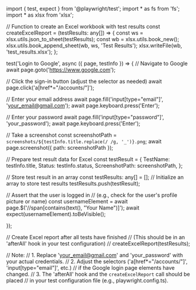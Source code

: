 import { test, expect } from '@playwright/test';
import * as fs from 'fs';
import * as xlsx from 'xlsx';

// Function to create an Excel workbook with test results
const createExcelReport = (testResults: any[]) => {
  const ws = xlsx.utils.json_to_sheet(testResults);
  const wb = xlsx.utils.book_new();
  xlsx.utils.book_append_sheet(wb, ws, 'Test Results');
  xlsx.writeFile(wb, 'test_results.xlsx');
};

test('Login to Google', async ({ page, testInfo }) => {
  // Navigate to Google
  await page.goto('https://www.google.com');

  // Click the sign-in button (adjust the selector as needed)
  await page.click('a[href*="/accounts/"]'); 

  // Enter your email address
  await page.fill('input[type="email"]', 'your_email@gmail.com');
  await page.keyboard.press('Enter');

  // Enter your password
  await page.fill('input[type="password"]', 'your_password');
  await page.keyboard.press('Enter');

  // Take a screenshot
  const screenshotPath = `screenshots/${testInfo.title.replace(/ /g, '_')}.png`;
  await page.screenshot({ path: screenshotPath });

  // Prepare test result data for Excel
  const testResult = {
    TestName: testInfo.title,
    Status: testInfo.status,
    ScreenshotPath: screenshotPath,
  };

  // Store test result in an array
  const testResults: any[] = []; // Initialize an array to store test results
  testResults.push(testResult);

  // Assert that the user is logged in 
  // (e.g., check for the user's profile picture or name)
  const usernameElement = await page.$('//span[contains(text(), "Your Name")]'); 
  await expect(usernameElement).toBeVisible(); 

});

// Create Excel report after all tests have finished
// (This should be in an 'afterAll' hook in your test configuration)
// createExcelReport(testResults); 

// Note: 
// 1. Replace 'your_email@gmail.com' and 'your_password' with your actual credentials.
// 2. Adjust the selectors ('a[href*="/accounts/"]', 'input[type="email"]', etc.) 
//    if the Google login page elements have changed.
// 3. The 'afterAll' hook and the `createExcelReport` call should be placed 
//    in your test configuration file (e.g., playwright.config.ts).

